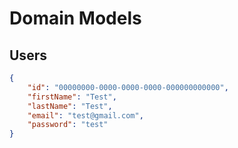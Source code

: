 # Domain Models

## Users

```json
{
    "id": "00000000-0000-0000-0000-000000000000",
    "firstName": "Test",
    "lastName": "Test",
    "email": "test@gmail.com",
    "password": "test"
}
```